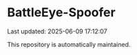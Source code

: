 # BattleEye-Spoofer

Last updated: 2025-06-09 17:12:07

This repository is automatically maintained.
